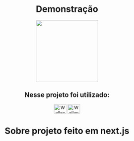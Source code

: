 <div align="center" >
<h1> Demonstração </h1>
<p ><img height="200em" src="src/assets/Curso React - Tarefa - Google Chrome 2022-10-21 14-43-50.gif"></p>
  <h2> Nesse projeto foi utilizado: </h2>
 <img align="center" alt="Wallace-CSS" height="30" width="40" 
src="https://cdn.jsdelivr.net/gh/devicons/devicon/icons/css3/css3-original.svg" />
 <img align="center" alt="Wallace-Js" height="30" width="40" 
src="https://cdn.jsdelivr.net/gh/devicons/devicon/icons/react/react-original.svg" /> 
</div>
<h1 align="center" > Sobre projeto feito em next.js</h1>
